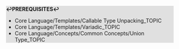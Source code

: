 <div style="margin:2em; background-color: #e0e0e0;">

<strong>↩PREREQUISITES↩</strong>

 * Core Language/Templates/Callable Type Unpacking_TOPIC
 * Core Language/Templates/Variadic_TOPIC
 * Core Language/Concepts/Common Concepts/Union Type_TOPIC

</div>

